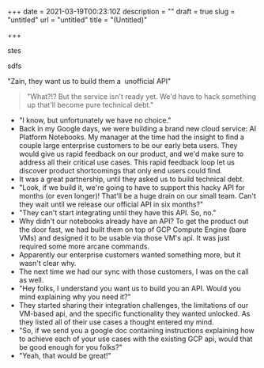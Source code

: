 +++
date = 2021-03-19T00:23:10Z
description = ""
draft = true
slug = "untitled"
url = "untitled"
title = "(Untitled)"

+++


stes

sdfs



"Zain, they want us to build them a  unofficial API"

> "What?!? But the service isn't ready yet. We'd have to hack something up that'll
become pure technical debt."
 * "I know, but unfortunately we have no choice."
 * Back in my Google days, we were building a brand new cloud service: AI
   Platform Notebooks. My manager at the time had the insight to find a couple
   large enterprise customers to be our early beta users. They would give us
   rapid feedback on our product, and we'd make sure to address all their
   critical use cases. This rapid feedback loop let us discover product
   shortcomings that only end users could find.
 * It was a great partnership, until they asked us to build technical debt.
 * "Look, if we build it, we're going to have to support this hacky API for
   months (or even longer)! That'll be a huge drain on our small team. Can't
   they wait until we release our official API in six months?"
 * "They can't start integrating until they have this API. So, no."
 * Why didn't our notebooks already have an API? To get the product out the door
   fast, we had built them on top of GCP Compute Engine (bare VMs) and designed
   it to be usable via those VM's api. It was just required some more arcane
   commands.
 * Apparently our enterprise customers wanted something more, but it wasn't
   clear why.
 * The next time we had our sync with those customers, I was on the call as
   well.
 * "Hey folks, I understand you want us to build you an API. Would you mind
   explaining why you need it?"
 * They started sharing their integration challenges, the limitations of our
   VM-based api, and the specific functionality they wanted unlocked. As they
   listed all of their use cases a thought entered my mind.
 * "So, if we send you a google doc containing instructions explaining how to
   achieve each of your use cases with the existing GCP api, would that be good
   enough for you folks?"
 * "Yeah, that would be great!"